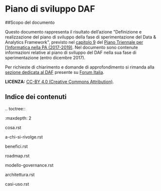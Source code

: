 # Piano di sviluppo DAF

##Scopo del documento

Questo documento rappresenta il risultato dell’azione "Definizione e
realizzazione del piano di sviluppo della fase di sperimentazione del
Data & Analytics Framework", previsto nel [capitolo 9](https://pianotriennale-ict.readthedocs.io/it/latest/doc/09_data-analytics-framework.html) del [Piano Triennale
per l’Informatica nella PA (2017-2019)](https://pianotriennale-ict.italia.it). 
Nel documento sono contenute informazioni relative al piano di sviluppo del DAF nella sua fase di sperimentazione (entro dicembre 2017).

Per richieste di chiarimento e domande di approfondimento si rimanda alla [sezione dedicata al DAF](https://forum.italia.it/c/piano-triennale/data-analytics-framework) presente su [Forum Italia](https://forum.italia.it).

**LICENZA:** [CC-BY 4.0 (Creative Commons Attribution)](https://creativecommons.org/licenses/by/4.0/).

## Indice dei contenuti

.. toctree::

   :maxdepth: 2

   cosa.rst
   
   a-chi-si-rivolge.rst
   
   benefici.rst
   
   roadmap.rst
   
   modello-governance.rst
   
   architettura.rst
   
   casi-uso.rst